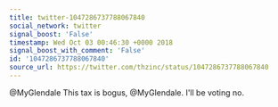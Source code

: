 ```yaml
---
title: twitter-1047286737788067840
social_network: twitter
signal_boost: 'False'
timestamp: Wed Oct 03 00:46:30 +0000 2018
signal_boost_with_comment: 'False'
id: '1047286737788067840'
source_url: https://twitter.com/thzinc/status/1047286737788067840
---
```


@MyGlendale This tax is bogus, @MyGlendale. I'll be voting no.